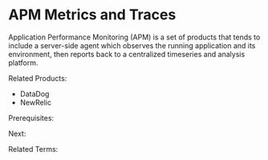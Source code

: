# APM Metrics and Traces

Application Performance Monitoring (APM) is a set of products that tends to include a server-side agent which observes the running application and its environment, then reports back to a centralized timeseries and analysis platform.

Related Products:

- DataDog
- NewRelic

Prerequisites:

Next:

Related Terms: